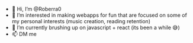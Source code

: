 - 👋 Hi, I’m @Roberra0
- 👀 I’m interested in making webapps for fun that are focused on some of my personal interests (music creation, reading retention)
- 🌱 I’m currently brushing up on javascript + react (its been a while 😅)
- 📫 DM me

<!---
Roberra0/Roberra0 is a ✨ special ✨ repository because its `README.md` (this file) appears on your GitHub profile.
You can click the Preview link to take a look at your changes.
--->
